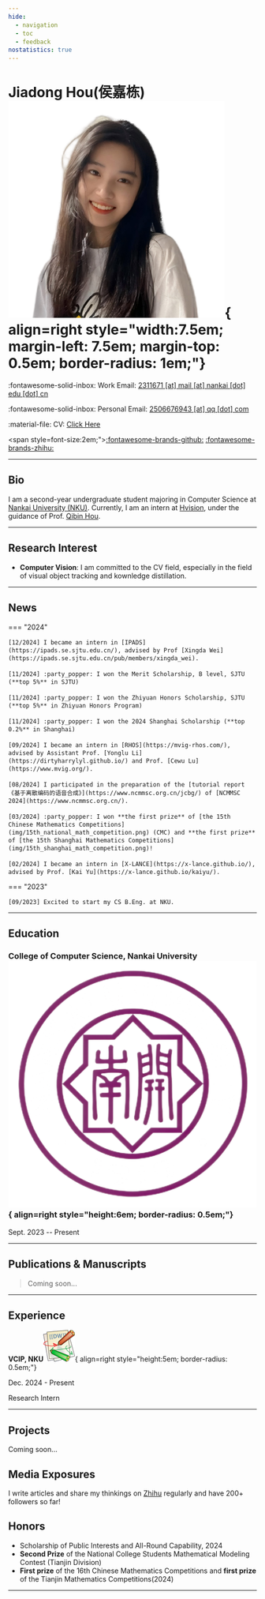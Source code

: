 ```yaml
---
hide:
  - navigation
  - toc
  - feedback
nostatistics: true
---
```


# Jiadong Hou(侯嘉栋) ![](img/xiao.png){ align=right style="width:7.5em; margin-left: 7.5em; margin-top: 0.5em; border-radius: 1em;"}

<!--:fontawesome-solid-building: Office: [424, 60 5th Ave, New York, NY 10011](https://maps.app.goo.gl/N7m2fM5EbM3TToB79)-->

:fontawesome-solid-inbox: Work Email: [2311671 [at] mail [at] nankai [dot] edu [dot] cn](mailto:2311671@mail.nankai.edu.cn)

:fontawesome-solid-inbox: Personal Email: [2506676943 [at] qq [dot] com](mailto:2506676943@qq.com)

:material-file: CV: [Click Here](https://ichubai.github.io/)

<span style=font-size:2em;">[:fontawesome-brands-github:](https://github.com/iChubai/)  [:fontawesome-brands-zhihu:](https://www.zhihu.com/people/chu-bai-13-4)</span>

---

## Bio

I am a second-year undergraduate student majoring in Computer Science at  [Nankai University (NKU)](https://www.nankai.edu.cn/). Currently, I am an intern at [Hvision](https://github.com/HVision-NKU), under the guidance of Prof. [Qibin Hou](https://houqb.github.io/).

---

## Research Interest

- **Computer Vision**: I am committed to the CV field, especially in the field of visual object tracking and kownledge distillation.

---

## News

=== "2024"

    [12/2024] I became an intern in [IPADS](https://ipads.se.sjtu.edu.cn/), advised by Prof [Xingda Wei](https://ipads.se.sjtu.edu.cn/pub/members/xingda_wei).

    [11/2024] :party_popper: I won the Merit Scholarship, B level, SJTU (**top 5%** in SJTU)

    [11/2024] :party_popper: I won the Zhiyuan Honors Scholarship, SJTU (**top 5%** in Zhiyuan Honors Program)

    [11/2024] :party_popper: I won the 2024 Shanghai Scholarship (**top 0.2%** in Shanghai)

    [09/2024] I became an intern in [RHOS](https://mvig-rhos.com/), advised by Assistant Prof. [Yonglu Li](https://dirtyharrylyl.github.io/) and Prof. [Cewu Lu](https://www.mvig.org/).

    [08/2024] I participated in the preparation of the [tutorial report 《基于离散编码的语音合成》](https://www.ncmmsc.org.cn/jcbg/) of [NCMMSC 2024](https://www.ncmmsc.org.cn/).

    [03/2024] :party_popper: I won **the first prize** of [the 15th Chinese Mathematics Competitions](img/15th_national_math_competition.png) (CMC) and **the first prize** of [the 15th Shanghai Mathematics Competitions](img/15th_shanghai_math_competition.png)!

    [02/2024] I became an intern in [X-LANCE](https://x-lance.github.io/), advised by Prof. [Kai Yu](https://x-lance.github.io/kaiyu/).

=== "2023"

    [09/2023] Excited to start my CS B.Eng. at NKU.

---

## Education


### College of Computer Science, Nankai University![Image title](img/nankai.png){ align=right style="height:6em; border-radius: 0.5em;"}

Sept. 2023 -- Present

---

## Publications & Manuscripts

> Coming soon...

---

## Experience

<!-- **GAIR, SJTU & Qing Yuan Research Institute**![Image title](img/gair.png){ align=right style="height:5em; border-radius: 0.5em;"} -->
<!---->
<!-- Jan. 2025 - Present -->
<!---->
<!-- Research Intern -->

**VCIP, NKU**![Image title](img/ipads.png){ align=right style="height:5em; border-radius: 0.5em;"}

Dec. 2024 - Present

Research Intern

---

## Projects

Coming soon...

## Media Exposures

I write articles and share my thinkings on [Zhihu](https://www.zhihu.com/people/chu-bai-13-4) regularly and have 200+ followers so far!

## Honors

- Scholarship of Public Interests and All-Round Capability, 2024 
- **Second Prize** of the National College Students Mathematical Modeling Contest (Tianjin Division)
- **First prize** of the 16th Chinese Mathematics Competitions and **first prize** of the  Tianjin Mathematics Competitions(2024)

---

<div align="center">
    <div align="center" style="width:20%">
        <script type="text/javascript" id="clustrmaps" src="//clustrmaps.com/map_v2.js?d=_1g20YoX1boCjXuxcNhGdbnRQiA2LG8IlLZwCYTAPUQ&cl=ffffff&w=a"></script>
    </div>
</div>
